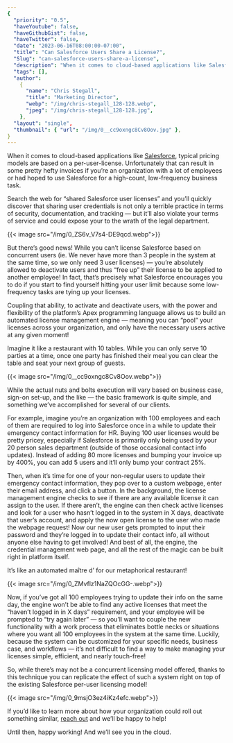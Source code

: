 ```yaml
---
{
  "priority": "0.5",
  "haveYoutube": false,
  "haveGithubGist": false,
  "haveTwitter": false,
  "date": "2023-06-16T08:00:00-07:00",
  "title": "Can Salesforce Users Share a License?",
  "Slug": "can-salesforce-users-share-a-license",
  "description": "When it comes to cloud-based applications like Salesforce, typical pricing models are based on a per-user-license…",
  "tags": [],
  "author":
    {
      "name": "Chris Stegall",
      "title": "Marketing Director",
      "webp": "/img/chris-stegall_128-128.webp",
      "jpeg": "/img/chris-stegall_128-128.jpg",
    },
  "layout": "single",
  "thumbnail": { "url": "/img/0__cc9oxngc8Cv8Oov.jpg" },
}
---
```


When it comes to cloud-based applications like [Salesforce](https://www.salesforce.com/products/), typical pricing models are based on a per-user-license. Unfortunately that can result in some pretty hefty invoices if you’re an organization with a lot of employees or had hoped to use Salesforce for a high-count, low-frequency business task.

Search the web for “shared Salesforce user licenses” and you’ll quickly discover that sharing user credentials is not only a terrible practice in terms of security, documentation, and tracking — but it’ll also violate your terms of service and could expose your to the wrath of the legal department.

{{< image src="/img/0_ZS6v_V7s4-DE9qcd.webp">}}

But there’s good news! While you can’t license Salesforce based on concurrent users (ie. We never have more than 3 people in the system at the same time, so we only need 3 user licenses) — you’re absolutely allowed to deactivate users and thus “free up” their license to be applied to another employee! In fact, that’s precisely what Salesforce encourages you to do if you start to find yourself hitting your user limit because some low-frequency tasks are tying up your licenses.

Coupling that ability, to activate and deactivate users, with the power and flexibility of the platform’s Apex programming language allows us to build an automated license management engine — meaning you can “pool” your licenses across your organization, and only have the necessary users active at any given moment!

Imagine it like a restaurant with 10 tables. While you can only serve 10 parties at a time, once one party has finished their meal you can clear the table and seat your next group of guests.

{{< image src="/img/0__cc9oxngc8Cv8Oov.webp">}}

While the actual nuts and bolts execution will vary based on business case, sign-on set-up, and the like — the basic framework is quite simple, and something we’ve accomplished for several of our clients.

For example, imagine you’re an organization with 100 employees and each of them are required to log into Salesforce once in a while to update their emergency contact information for HR. Buying 100 user licenses would be pretty pricey, especially if Salesforce is primarily only being used by your 20 person sales department (outside of those occasional contact info updates). Instead of adding 80 more licenses and bumping your invoice up by 400%, you can add 5 users and it’ll only bump your contract 25%.

Then, when it’s time for one of your non-regular users to update their emergency contact information, they pop over to a custom webpage, enter their email address, and click a button. In the background, the license management engine checks to see if there are any available license it can assign to the user. If there aren’t, the engine can then check active licenses and look for a user who hasn’t logged in to the system in X days, deactivate that user’s account, and apply the now open license to the user who made the webpage request! Now our new user gets prompted to input their password and they’re logged in to update their contact info, all without anyone else having to get involved! And best of all, the engine, the credential management web page, and all the rest of the magic can be built right in platform itself.

It’s like an automated maître d’ for our metaphorical restaurant!

{{< image src="/img/0_ZMvflz1NaZQOcGG-.webp">}}

Now, if you’ve got all 100 employees trying to update their info on the same day, the engine won’t be able to find any active licenses that meet the “haven’t logged in in X days” requirement, and your employee will be prompted to “try again later” — so you’ll want to couple the new functionality with a work process that eliminates bottle necks or situations where you want all 100 employees in the system at the same time. Luckily, because the system can be customized for your specific needs, business case, and workflows — it’s not difficult to find a way to make managing your licenses simple, efficient, and nearly touch-free!

So, while there’s may not be a concurrent licensing model offered, thanks to this technique you can replicate the effect of such a system right on top of the existing Salesforce per-user licensing model!

{{< image src="/img/0_9msjO3ez4iKz4efc.webp">}}

If you’d like to learn more about how your organization could roll out something similar, [reach out](https://appexchange.salesforce.com/appxConsultingListingDetail?listingId=a0N30000001gF9jEAE) and we’ll be happy to help!

Until then, happy working! And we’ll see you in the cloud.
